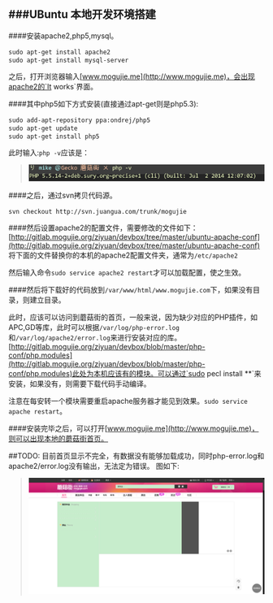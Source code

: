 ###UBuntu 本地开发环境搭建
---

####安装apache2,php5,mysql。
```
sudo apt-get install apache2
sudo apt-get install mysql-server
```
之后，打开浏览器输入[www.mogujie.me](http://www.mogujie.me)，会出现apache2的`It works`界面。

####其中php5如下方式安装(直接通过apt-get则是php5.3):
```
sudo add-apt-repository ppa:ondrej/php5
sudo apt-get update
sudo apt-get install php5
```

此时输入:`php -v`应该是：
> ![image](images/ubuntu-1.png) 

####之后，通过svn拷贝代码源。
```
svn checkout http://svn.juangua.com/trunk/mogujie
```

####然后设置apache2的配置文件，需要修改的文件如下：
[http://gitlab.mogujie.org/ziyuan/devbox/tree/master/ubuntu-apache-conf](http://gitlab.mogujie.org/ziyuan/devbox/tree/master/ubuntu-apache-conf)
将下面的文件替换你的本机的apache2配置文件夹，通常为`/etc/apache2`

然后输入命令`sudo service apache2 restart`才可以加载配置，使之生效。

####然后将下载好的代码放到`/var/www/html/www.mogujie.com`下，如果没有目录，则建立目录。

此时，应该可以访问到蘑菇街的首页，一般来说，因为缺少对应的PHP插件，如APC,GD等库，此时可以根据`/var/log/php-error.log`和`/var/log/apache2/error.log`来进行安装对应的库。[http://gitlab.mogujie.org/ziyuan/devbox/blob/master/php-conf/php.modules](http://gitlab.mogujie.org/ziyuan/devbox/blob/master/php-conf/php.modules)此处为本机应该有的模块。可以通过`sudo pecl install **`来安装，如果没有，则需要下载代码手动编译。

注意在每安转一个模块需要重启apache服务器才能见到效果。`sudo service apache restart`。

####安装完毕之后，可以打开[www.mogujie.me](http://www.mogujie.me)，则可以出现本地的蘑菇街首页。

##TODO:
目前首页显示不完全，有数据没有能够加载成功，同时php-error.log和apache2/error.log没有输出，无法定为错误。
图如下:
> ![image](images/ubuntu-2.png)
